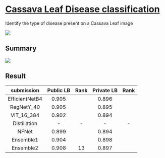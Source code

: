 # [Cassava Leaf Disease classification](https://www.kaggle.com/c/cassava-leaf-disease-classification/overview)
Identify the type of disease present on a Cassava Leaf image

![](https://drive.google.com/uc?export=view&id=1-kWCtJVnyO22KdoJ1tZvuyaPP8zctQG9)

## Summary 

![](https://drive.google.com/uc?export=view&id=1JRuoN2D1g9VADhwvxFBsfDIV77BknY0K)

## Result 

|   submission   | Public LB | Rank | Private LB | Rank |
| :------------: | :-------: | :--: | :--------: | :--: |
| EfficientNetB4 |   0.905   |      |   0.896    |      |
|   RegNetY_40   |   0.905   |      |   0.895    |      |
|   VIT_16_384   |   0.902   |      |   0.894    |      |
|  Distillation  |     -     |  -   |     -      |  -   |
|     NFNet      |   0.899   |      |   0.894    |      |
|   Ensemble1    |   0.904   |      |   0.898    |      |
|   Ensemble2    |   0.908   |  13  |   0.897    |      |

